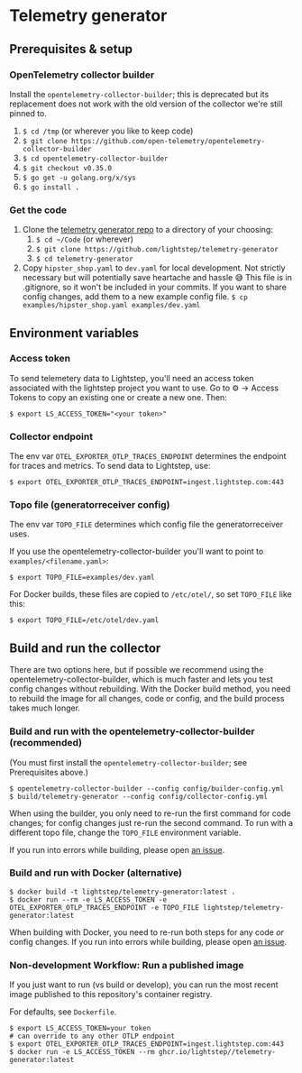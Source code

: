 # Telemetry generator

## Prerequisites & setup

### OpenTelemetry collector builder
Install the `opentelemetry-collector-builder`; this is deprecated but its replacement does not work with the old version of the collector we're still pinned to.
   1. `$ cd /tmp` (or wherever you like to keep code)
   1. `$ git clone https://github.com/open-telemetry/opentelemetry-collector-builder`
   1. `$ cd opentelemetry-collector-builder`
   1. `$ git checkout v0.35.0`
   1. `$ go get -u golang.org/x/sys`
   1. `$ go install .`

### Get the code
1. Clone the [telemetry generator repo](https://github.com/lightstep/telemetry-generator) to a directory of your choosing:
   1.  `$ cd ~/Code` (or wherever)
   1.  `$ git clone https://github.com/lightstep/telemetry-generator`
   1.  `$ cd telemetry-generator`
1. Copy `hipster_shop.yaml` to `dev.yaml` for local development. Not strictly necessary but will potentially save heartache and hassle 😅 This file is in .gitignore, so it won't be included in your commits. If you want to share config changes, add them to a new example config file.
   `$ cp examples/hipster_shop.yaml examples/dev.yaml`

## Environment variables

### Access token

To send telemetery data to Lightstep, you'll need an access token associated with the lightstep project you want to use. Go to ⚙ -> Access Tokens to copy an existing one or create a new one. Then:

```shell
$ export LS_ACCESS_TOKEN="<your token>"
```

### Collector endpoint

The env var `OTEL_EXPORTER_OTLP_TRACES_ENDPOINT` determines the endpoint for traces and metrics. To send data to Lightstep, use:

```shell
$ export OTEL_EXPORTER_OTLP_TRACES_ENDPOINT=ingest.lightstep.com:443
```

### Topo file (generatorreceiver config)

The env var `TOPO_FILE` determines which config file the generatorreceiver uses.

If you use the opentelemetry-collector-builder you'll want to point to `examples/<filename.yaml>`:

```shell
$ export TOPO_FILE=examples/dev.yaml
```

For Docker builds, these files are copied to `/etc/otel/`, so set `TOPO_FILE` like this:

```shell
$ export TOPO_FILE=/etc/otel/dev.yaml
```

## Build and run the collector

There are two options here, but if possible we recommend using the opentelemetry-collector-builder, which is much faster and lets you test config changes without rebuilding. With the Docker build method, you need to rebuild the image for all changes, code or config, and the build process takes much longer.

### Build and run with the opentelemetry-collector-builder (recommended)

(You must first install the `opentelemetry-collector-builder`; see Prerequisites above.)
```shell
$ opentelemetry-collector-builder --config config/builder-config.yml
$ build/telemetry-generator --config config/collector-config.yml
```

When using the builder, you only need to re-run the first command for code changes; for config changes just re-run the second command. To run with a different topo file, change the `TOPO_FILE` environment variable.

If you run into errors while building, please open [an issue](https://github.com/lightstep/telemetry-generator).

### Build and run with Docker (alternative)
```shell
$ docker build -t lightstep/telemetry-generator:latest .
$ docker run --rm -e LS_ACCESS_TOKEN -e OTEL_EXPORTER_OTLP_TRACES_ENDPOINT -e TOPO_FILE lightstep/telemetry-generator:latest
```

When building with Docker, you need to re-run both steps for any code *or* config changes. If you run into errors while building, please open [an issue](https://github.com/lightstep/telemetry-generator).

### Non-development Workflow: Run a published image

If you just want to run (vs build or develop), you can run the most recent image published to this repository's container registry. 

For defaults, see `Dockerfile`.

```shell
$ export LS_ACCESS_TOKEN=your token
# can override to any other OTLP endpoint
$ export OTEL_EXPORTER_OTLP_TRACES_ENDPOINT=ingest.lightstep.com:443
$ docker run -e LS_ACCESS_TOKEN --rm ghcr.io/lightstep//telemetry-generator:latest
```
